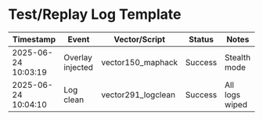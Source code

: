 # Test/Replay Log Template

| Timestamp           | Event                     | Vector/Script      | Status    | Notes          |
|---------------------|---------------------------|--------------------|-----------|----------------|
| 2025-06-24 10:03:19 | Overlay injected          | vector150_maphack  | Success   | Stealth mode   |
| 2025-06-24 10:04:10 | Log clean                | vector291_logclean | Success   | All logs wiped |
